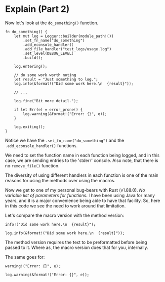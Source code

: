 # Explain (Part 2)

Now let's look at the `do_something()` function.

```rust, no_run
fn do_something() {
    let mut log = Logger::builder(module_path!())
        .set_fn_name("do_something")
        .add_econsole_handler()
        .add_file_handler("test_logs/usage.log")
        .set_level(DEBUG_LEVEL)
        .build();

    log.entering();

    // do some work worth noting
    let result = "Just something to log.";
    log.info(&format!("Did some work here.\n  {result}"));

    // ...

    log.fine("Bit more detail.");

    if let Err(e) = error_prone() {
        log.warning(&format!("Error: {}", e));
    }

    log.exiting();
}
```

Notice we have the `.set_fn_name("do_something")` and the `.add_econsole_handler()`
functions.

We need to set the function name in each function being logged, and in this case, we are sending
entries to the 'stderr' console. Also note, that there is no `remove_file()` function.

The diversity of using different handlers in each function is one of the main reasons for
using the methods over using the macros.

Now we get to one of my personal bug-bears with Rust (v1.88.0). _No variable list of parameters
for functions_. I have been using Java for many years, and it is a major convenience being
able to have that facility. So, here in this code we see the need to work around that limitation.

Let's compare  the macro version with the method version:

```rust, no_run
info!("Did some work here.\n  {result}");
```

```rust, no_run
log.info(&format!("Did some work here.\n  {result}"));
```

The method version requires the text to be preformatted before being passed to it.
Where as, the macro version does that for you, internally.

The same goes for:

```rust, no_run
warning!("Error: {}", e);
```

```rust, no_run
log.warning(&format!("Error: {}", e));
```
